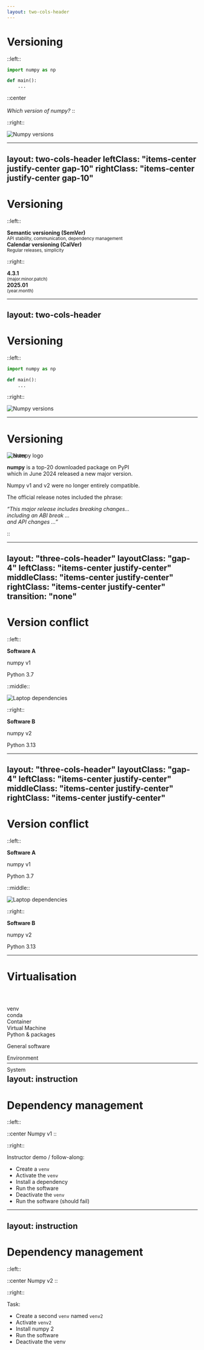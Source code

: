 ```yaml
---
layout: two-cols-header
---
```


# Versioning

::left::

```python
import numpy as np

def main():
    ...
```

::center
<br><br>
*<v-click>Which version of numpy?</v-click>*
::

::right::

<img src="../img/numpy-versions.png" alt="Numpy versions" />

---
layout: two-cols-header
leftClass: "items-center justify-center gap-10"
rightClass: "items-center justify-center gap-10"
---

# Versioning

::left::

<div class="flex flex-col items-center">
<b>Semantic versioning (SemVer)</b><br>
<small>API stability, communication, dependency management</small>
</div>

<div class="flex flex-col items-center">
<b>Calendar versioning (CalVer)</b><br>
<small>Regular releases, simplicity</small>
</div>

::right::

<div class="flex flex-col items-center">
<b>4.3.1</b><br>
<small>(major.minor.patch)</small>
</div>

<div class="flex flex-col items-center">
<b>2025.01</b><br>
<small>(year.month)</small>
</div>

---
layout: two-cols-header
---

# Versioning

::left::

```python
import numpy as np

def main():
    ...
```

::right::

<img src="../img/numpy-versions.png" alt="Numpy versions" />

<v-click>
  <FancyArrow
    x1="400"
    y1="270"
    x2="535"
    y2="324"
    arc="-0.2"
    head-size="20"
    v-click="1"
  />
</v-click>

---

# Versioning

<div style="position: absolute; top: 100, left: 100; width: 100; height: 100;">
<img src="../img/numpy-logo.svg" alt="Numpy logo" />
</div>

<div class="h-10"></div>

::center

**numpy** is a top-20 downloaded package on PyPI<br>
which in June 2024 released a new major version.

Numpy v1 and v2 were no longer entirely compatible.

The official release notes included the phrase:

_“This major release includes <span v-mark.circle.red="1">breaking changes</span>…<br>
including an ABI break …<br>
and API changes …”_

::

---
layout: "three-cols-header"
layoutClass: "gap-4"
leftClass: "items-center justify-center"
middleClass: "items-center justify-center"
rightClass: "items-center justify-center"
transition: "none"
---

# Version conflict

::left::

<div class="flex flex-col items-center gap-0 p-4">
  <p><b>Software A</b></p>
  <p>numpy v1</p>
  <p>Python 3.7</p>
</div>

::middle::

<img class="border border-black" src="../img/laptop.jpg" alt="Laptop dependencies" />

::right::

<div class="flex flex-col items-center gap-0 p-4">
  <p><b>Software B</b></p>
  <p>numpy v2</p>
  <p>Python 3.13</p>
</div>

---
layout: "three-cols-header"
layoutClass: "gap-4"
leftClass: "items-center justify-center"
middleClass: "items-center justify-center"
rightClass: "items-center justify-center"
---

# Version conflict

::left::

<div class="flex flex-col items-center gap-0 bg-blue-50 dark:bg-blue-800 border border-black dark:border-white rounded-xl p-4">
  <p><b>Software A</b></p>
  <p>numpy v1</p>
  <p>Python 3.7</p>
</div>

::middle::

<img class="border border-black" src="../img/laptop.jpg" alt="Laptop dependencies" />

::right::

<div class="flex flex-col items-center gap-0 bg-green-50 dark:bg-green-800 border border-black dark:border-white rounded-xl p-4">
  <p><b>Software B</b></p>
  <p>numpy v2</p>
  <p>Python 3.13</p>
</div>

---

# Virtualisation

<div style="position: relative; top: 40px; width: 100%; height: auto; margin: auto;">

  <div class="flex flex-col items-center space-y-1">
    <div class="flex space-x-1">
      <div class="w-40 h-20 bg-yellow-500 text-white flex items-center justify-center rounded" v-click="0">venv</div>
    </div>
    <div class="flex space-x-1">
      <div class="w-80 h-20 bg-amber-500 text-white flex items-center justify-center rounded" v-click="2">conda</div>
    </div>
    <div class="flex space-x-1">
      <div class="w-120 h-20 bg-orange-500 text-white flex items-center justify-center rounded" v-click="4">Container</div>
    </div>
    <div class="flex space-x-1">
      <div class="w-160 h-20 bg-red-500 text-white flex items-center justify-center rounded" v-click="6">Virtual Machine</div>
    </div>
  </div>
  
  <div class="absolute top--10 right-25" v-click="1">
    Python & packages
  </div>
  
  <FancyArrow
    x1="673"
    y1="-10"
    x2="525"
    y2="40"
    arc="0.2"
    head-size="20"
    v-click="1"
  />
  
  <div class="absolute top-12 left-10" v-click="3">
    General software
  </div>
  
  <FancyArrow
    x1="110"
    y1="75"
    x2="265"
    y2="125"
    arc="-0.2"
    head-size="20"
    v-click="3"
  />
  
  <div class="absolute top-33 right--6" v-click="5">
    Environment
  </div>
  
  <FancyArrow
    x1="835"
    y1="160"
    x2="685"
    y2="210"
    arc="0.2"
    head-size="20"
    v-click="5"
  />
  
  <div class="absolute top-55 left--8.5" v-click="7">
    System
  </div>
  
  <FancyArrow
    x1="0"
    y1="245"
    x2="110"
    y2="295"
    arc="-0.2"
    head-size="20"
    v-click="7"
  />

</div>

---
layout: instruction
---

# Dependency management

::left::

::center
Numpy v1
::

::right::

Instructor demo / follow-along:
- Create a `venv`
- Activate the `venv`
- Install a dependency
- Run the software
- Deactivate the `venv`
- Run the software (should fail)

---
layout: instruction
---

# Dependency management

::left::

::center
Numpy v2
::

::right::

Task:
- Create a second `venv` named `venv2`
- Activate `venv2`
- Install numpy 2
- Run the software
- Deactivate the venv
